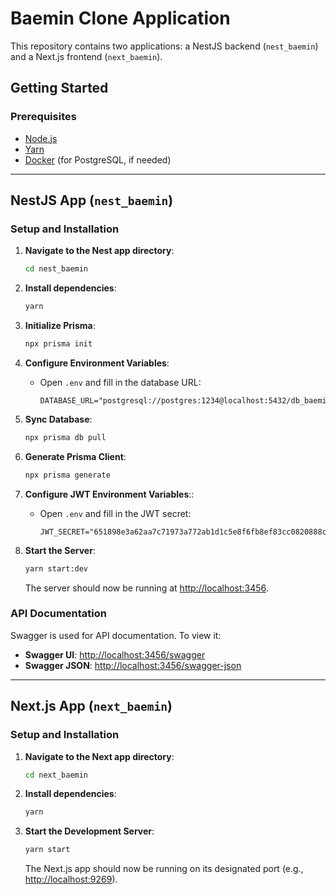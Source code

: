 # Baemin Clone Application

This repository contains two applications: a NestJS backend (`nest_baemin`) and a Next.js frontend (`next_baemin`).

## Getting Started

### Prerequisites

- [Node.js](https://nodejs.org/)
- [Yarn](https://yarnpkg.com/)
- [Docker](https://www.docker.com/) (for PostgreSQL, if needed)

---

## NestJS App (`nest_baemin`)

### Setup and Installation

1. **Navigate to the Nest app directory**:

   ```bash
   cd nest_baemin
   ```

2. **Install dependencies**:

   ```bash
   yarn
   ```

3. **Initialize Prisma**:

   ```bash
   npx prisma init
   ```

4. **Configure Environment Variables**:

   - Open `.env` and fill in the database URL:
     ```env
     DATABASE_URL="postgresql://postgres:1234@localhost:5432/db_baemin"
     ```

5. **Sync Database**:

   ```bash
   npx prisma db pull
   ```

6. **Generate Prisma Client**:

   ```bash
   npx prisma generate
   ```

7. **Configure JWT Environment Variables**::

   - Open `.env` and fill in the JWT secret:
     ```env
     JWT_SECRET="651898e3a62aa7c71973a772ab1d1c5e8f6fb8ef83cc0820888ce58c24defcd9"
     ```

8. **Start the Server**:
   ```bash
   yarn start:dev
   ```
   The server should now be running at [http://localhost:3456](http://localhost:3456).

### API Documentation

Swagger is used for API documentation. To view it:

- **Swagger UI**: [http://localhost:3456/swagger](http://localhost:3456/swagger)
- **Swagger JSON**: [http://localhost:3456/swagger-json](http://localhost:3456/swagger-json)

---

## Next.js App (`next_baemin`)

### Setup and Installation

1. **Navigate to the Next app directory**:

   ```bash
   cd next_baemin
   ```

2. **Install dependencies**:

   ```bash
   yarn
   ```

3. **Start the Development Server**:
   ```bash
   yarn start
   ```
   The Next.js app should now be running on its designated port (e.g., [http://localhost:9269](http://localhost:9269)).
